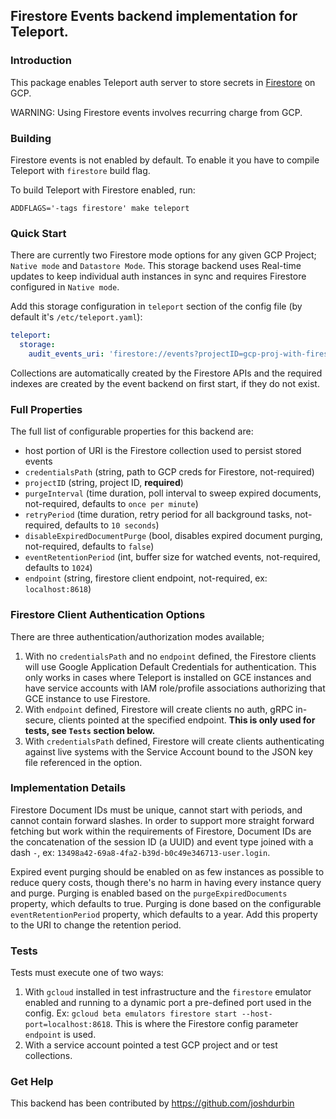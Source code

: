 ## Firestore Events backend implementation for Teleport.

### Introduction

This package enables Teleport auth server to store secrets in 
[Firestore](https://cloud.google.com/firestore/docs/) on GCP.

WARNING: Using Firestore events involves recurring charge from GCP.

### Building

Firestore events is not enabled by default. To enable it you have to 
compile Teleport with `firestore` build flag.

To build Teleport with Firestore enabled, run:

```
ADDFLAGS='-tags firestore' make teleport
```

### Quick Start

There are currently two Firestore mode options for any given GCP Project; `Native mode` and
`Datastore Mode`. This storage backend uses Real-time updates to keep individual auth instances
in sync and requires Firestore configured in `Native mode`.  

Add this storage configuration in `teleport` section of the config file (by default it's `/etc/teleport.yaml`):

```yaml
teleport:
  storage:
    audit_events_uri: 'firestore://events?projectID=gcp-proj-with-firestore-enabled&credentialsPath=/var/lib/teleport/gcs_creds'
```

Collections are automatically created by the Firestore APIs and the required indexes are created
by the event backend on first start, if they do not exist. 

### Full Properties

The full list of configurable properties for this backend are:

- host portion of URI is the Firestore collection used to persist stored events
- `credentialsPath` (string, path to GCP creds for Firestore, not-required)
- `projectID` (string, project ID, **required**)
- `purgeInterval` (time duration, poll interval to sweep expired documents, not-required, defaults to `once per minute`)
- `retryPeriod` (time duration, retry period for all background tasks, not-required, defaults to `10 seconds`)
- `disableExpiredDocumentPurge` (bool, disables expired document purging, not-required, defaults to `false`)
- `eventRetentionPeriod` (int, buffer size for watched events, not-required, defaults to `1024`)
- `endpoint` (string, firestore client endpoint, not-required, ex: `localhost:8618`)

### Firestore Client Authentication Options

There are three authentication/authorization modes available;

1. With no `credentialsPath` and no `endpoint` defined, the Firestore clients will use
Google Application Default Credentials for authentication. This only works in cases
where Teleport is installed on GCE instances and have service accounts with IAM role/profile
associations authorizing that GCE instance to use Firestore.  
2. With `endpoint` defined, Firestore will create clients no auth, gRPC in-secure, clients pointed
at the specified endpoint. **This is only used for tests, see `Tests` section below.**
3. With `credentialsPath` defined, Firestore will create clients authenticating against
live systems with the Service Account bound to the JSON key file referenced in the option.  

### Implementation Details

Firestore Document IDs must be unique, cannot start with periods, and cannot contain forward
slashes. In order to support more straight forward fetching but work within the requirements
of Firestore, Document IDs are the concatenation of the session ID (a UUID) and event type joined with a dash `-`,
ex: `13498a42-69a8-4fa2-b39d-b0c49e346713-user.login`.

Expired event purging should be enabled on as few instances as possible to reduce query costs,
though there's no harm in having every instance query and purge. Purging is enabled based on
the `purgeExpiredDocuments` property, which defaults to true. Purging is done based on the
configurable `eventRetentionPeriod` property, which defaults to a year. Add this property to
the URI to change the retention period.

### Tests

Tests must execute one of two ways:

1. With `gcloud` installed in test infrastructure and the `firestore` emulator enabled
and running to a dynamic port a pre-defined port used in the config.
Ex: `gcloud beta emulators firestore start --host-port=localhost:8618`. This is where the Firestore config
parameter `endpoint` is used.
2. With a service account pointed a test GCP project and or test collections.

### Get Help

This backend has been contributed by https://github.com/joshdurbin
